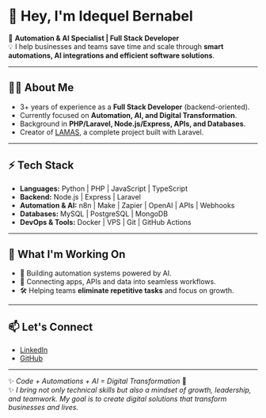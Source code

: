 # 👋 Hey, I'm Idequel Bernabel  

🚀 **Automation & AI Specialist | Full Stack Developer**  
💡 I help businesses and teams save time and scale through **smart automations, AI integrations and efficient software solutions**.  

---

## 🧑‍💻 About Me  
- 3+ years of experience as a **Full Stack Developer** (backend-oriented).  
- Currently focused on **Automation, AI, and Digital Transformation**.  
- Background in **PHP/Laravel, Node.js/Express, APIs, and Databases**.  
- Creator of [LAMAS](https://github.com/ibernabel/lamas), a complete project built with Laravel.  

---

## ⚡ Tech Stack  
- **Languages:** Python | PHP | JavaScript | TypeScript  
- **Backend:** Node.js | Express | Laravel  
- **Automation & AI:** n8n | Make | Zapier | OpenAI | APIs | Webhooks  
- **Databases:** MySQL | PostgreSQL | MongoDB  
- **DevOps & Tools:** Docker | VPS | Git | GitHub Actions  

---

## 🌱 What I'm Working On  
- 🤖 Building automation systems powered by AI.  
- 🔌 Connecting apps, APIs and data into seamless workflows.  
- 🛠️ Helping teams **eliminate repetitive tasks** and focus on growth.  

---

## 📫 Let's Connect  
- [LinkedIn](https://www.linkedin.com/in/idequelbernabel)  
- [GitHub](https://github.com/ibernabel)  

---

✨ *Code + Automations + AI = Digital Transformation* 🚀  
✨ *I bring not only technical skills but also a mindset of growth, leadership, and teamwork. My goal is to create digital solutions that transform businesses and lives.*  
